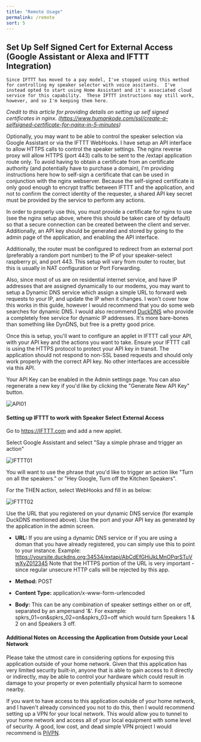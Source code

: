 ```yaml
---
title: "Remote Usage"
permalink: /remote
sort: 5
---
```


## Set Up Self Signed Cert for External Access (Google Assistant or Alexa and IFTTT Integration)

```note
Since IFTTT has moved to a pay model, I've stopped using this method for controlling my speaker selector with voice assitants.  I've instead opted to start using Home Assistant and it's associated cloud service for this capability.  These IFTTT instructions may still work, however, and so I'm keeping them here.  
```

*Credit to this article for providing details on setting up self signed certificates in nginx. (https://www.humankode.com/ssl/create-a-selfsigned-certificate-for-nginx-in-5-minutes)*

Optionally, you may want to be able to control the speaker selection via Google Assistant or via the IFTTT WebHooks.  I have setup an API interface to allow HTTPS calls to control the speaker settings.  The nginx reverse proxy will allow HTTPS (port 443) calls to be sent to the /extapi application route only.  To avoid having to obtain a certificate from an certificate authority (and potentially have to purchase a domain), I'm providing instructions here how to self-sign a certificate that can be used in conjunction with the nginx webserver. Because the self-signed certificate is only good enough to encrypt traffic between IFTTT and the application, and not to confirm the correct identity of the requester, a shared API key secret must be provided by the service to perform any actions.  

In order to properly use this, you must provide a certificate for nginx to use (see the nginx setup above, where this should be taken care of by default) so that a secure connection can be created between the client and server.  Additionally, an API key should be generated and stored by going to the admin page of the application, and enabling the API interface.  

Additionally, the router must be configured to redirect from an external port (preferably a random port number) to the IP of your speaker-select raspberry pi, and port 443.  This setup will vary from router to router, but this is usually in NAT configuration or Port Forwarding.  

Also, since most of us are on residential internet service, and have IP addresses that are assigned dynamically to our modems, you may want to setup a Dynamic DNS service which assign a simple URL to forward web requests to your IP, and update the IP when it changes.  I won't cover how this works in this guide, however I would recommend that you do some web searches for dynamic DNS.  I would also recommend [DuckDNS](https://duckdns.org) who provide a completely free service for dynamic IP addresses.  It's more bare-bones than something like DynDNS, but free is a pretty good price.  

Once this is setup, you'll want to configure an applet in IFTTT call your API, with your API key and the actions you want to take.  Ensure your IFTTT call is using the HTTPS protocol to protect your API key in transit.  The application should not respond to non-SSL based requests and should only work properly with the correct API key.  No other interfaces are accessible via this API.  

Your API Key can be enabled in the Admin settings page.  You can also regenerate a new key if you'd like by clicking the "Generate New API Key" button.  

![API01](photos\Screenshot_API.jpg)

#### Setting up IFTTT to work with Speaker Select External Access

Go to https://IFTTT.com and add a new applet.

Select Google Assistant and select "Say a simple phrase and trigger an action"

![IFTTT01](photos\Screenshot_IFTTT01.JPG)

You will want to use the phrase that you'd like to trigger an action like "Turn on all the speakers." or "Hey Google, Turn off the Kitchen Speakers".

For the THEN action, select WebHooks and fill in as below:

![IFTTT02](photos\Screenshot_IFTTT02.JPG)

Use the URL that you registered on your dynamic DNS service (for example DuckDNS mentioned above).  Use the port and your API key as generated by the application in the admin screen.  

* **URL:** If you are using a dynamic DNS service or if you are using a doman that you have already registered, you can simply use this to point to your instance.  Example: https://yoursite.duckdns.org:34534/extapi/AbCdEfGHiJkLMnOPqrSTuVwXyZ012345  Note that the HTTPS portion of the URL is very important - since regular unsecure HTTP calls will be rejected by this app.   

* **Method:** POST

* **Content Type:** application/x-www-form-urlencoded

* **Body:** This can be any combination of speaker settings either on or off, separated by an ampersand '&'.  For example: spkrs_01=on&spkrs_02=on&spkrs_03=off which would turn Speakers 1 & 2 on and Speakers 3 off.  


#### Additional Notes on Accessing the Application from Outside your Local Network

Please take the utmost care in considering options for exposing this application outside of your home network. Given that this application has very limited security built-in, anyone that is able to gain access to it directly or indirectly, may be able to control your hardware which could result in damage to your property or even potentially physical harm to someone nearby.  

If you want to have access to this application outside of your home network, and I haven't already convinced you not to do this, then I would recommend setting up a VPN for your local network.  This would allow you to tunnel to your home network and access all of your local equipment with some level of security.  A good, low cost, and dead simple VPN project I would recommend is [PiVPN](http://www.pivpn.io/).   
